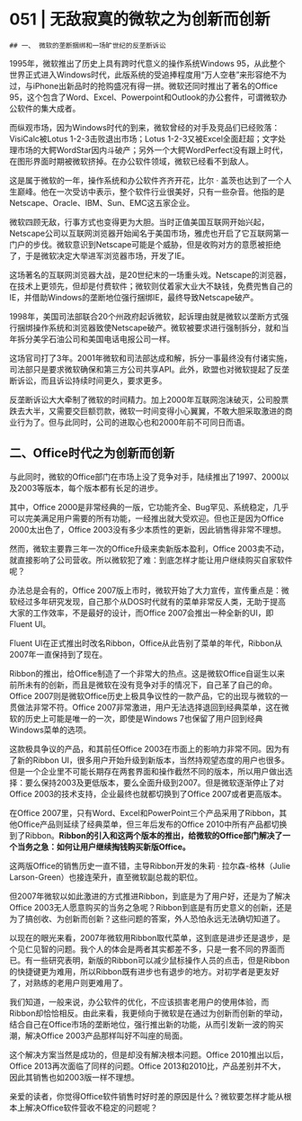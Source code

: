 # 051 | 无敌寂寞的微软之为创新而创新

    ## 一、 微软的垄断捆绑和一场旷世纪的反垄断诉讼

1995年，微软推出了历史上具有跨时代意义的操作系统Windows 95，从此整个世界正式进入Windows时代，此版系统的受追捧程度用“万人空巷”来形容绝不为过，与iPhone出新品时的抢购盛况有得一拼。微软还同时推出了著名的Office 95，这个包含了Word、Excel、Powerpoint和Outlook的办公套件，可谓微软办公软件的集大成者。

而纵观市场，因为Windows时代的到来，微软曾经的对手及竞品们已经败落：VisiCalc被Lotus 1-2-3击败退出市场；Lotus 1-2-3又被Excel全面赶超；文字处理市场的大鳄WordStar因内斗破产；另外一个大鳄WordPerfect没有跟上时代，在图形界面时期被微软挤掉。在办公软件领域，微软已经看不到敌人。

这是属于微软的一年，操作系统和办公软件齐齐开花，比尔 · 盖茨也达到了一个人生巅峰。他在一次受访中表示，整个软件行业很美好，只有一些杂音。他指的是Netscape、Oracle、IBM、Sun、EMC这五家企业。

微软四顾无敌，行事方式也变得更为大胆。当时正值美国互联网开始兴起，Netscape公司以互联网浏览器开始闻名于美国市场，雅虎也开启了它互联网第一门户的步伐。微软意识到Netscape可能是个威胁，但是收购对方的意愿被拒绝了，于是微软决定大举进军浏览器市场，开发了IE。

这场著名的互联网浏览器大战，是20世纪末的一场重头戏。Netscape的浏览器，在技术上更领先，但却是付费软件；微软则仗着家大业大不缺钱，免费兜售自己的IE，并借助Windows的垄断地位强行捆绑IE，最终导致Netscape破产。

1998年，美国司法部联合20个州政府起诉微软，起诉理由就是微软以垄断方式强行捆绑操作系统和浏览器致使Netscape破产。微软被要求进行强制拆分，就和当年拆分美孚石油公司和美国电话电报公司一样。

这场官司打了3年。2001年微软和司法部达成和解，拆分一事最终没有付诸实施，司法部只是要求微软确保和第三方公司共享API。此外，欧盟也对微软提起了反垄断诉讼，而且诉讼持续时间更久，要求更多。

反垄断诉讼大大牵制了微软的时间精力。加上2000年互联网泡沫破灭，公司股票跌去大半，又需要交巨额罚款，微软一时间变得小心翼翼，不敢大胆采取激进的商业行为了。但与此同时，公司的进取心也和2000年前不可同日而语。

## 二、Office时代之为创新而创新

与此同时，微软的Office部门在市场上没了竞争对手，陆续推出了1997、2000以及2003等版本，每个版本都有长足的进步。

其中，Office 2000是非常经典的一版，它功能齐全、Bug罕见、系统稳定，几乎可以完美满足用户需要的所有功能，一经推出就大受欢迎。但也正是因为Office 2000太出色了，Office 2003没有多少本质性的更新，因此销售得非常不理想。

然而，微软主要靠三年一次的Office升级来卖新版本盈利，Office 2003卖不动，就直接影响了公司营收。所以微软犯了难：到底怎样才能让用户继续购买自家软件呢？

办法总是会有的，Office 2007版上市时，微软开始了大力宣传，宣传重点是：微软经过多年研究发现，自己那个从DOS时代就有的菜单非常反人类，无助于提高大家的工作效率，不是最好的设计，而Office 2007会推出一种全新的UI，即Fluent UI。

Fluent UI在正式推出时改名Ribbon，Office从此告别了菜单的年代，Ribbon从2007年一直保持到了现在。

Ribbon的推出，给Office制造了一个非常大的热点。这是微软Office自诞生以来前所未有的创新，而且是微软在没有竞争对手的情况下，自己革了自己的命。Office 2007则是微软Office历史上极具争议性的一款产品，它的出现与微软的一贯做法非常不符。Office 2007非常激进，用户无法选择退回到经典菜单，这在微软的历史上可能是唯一的一次，即使是Windows 7也保留了用户回到经典Windows菜单的选项。

这款极具争议的产品，和其前任Office 2003在市面上的影响力非常不同。因为有了新的Ribbon UI，很多用户开始升级到新版本，当然持观望态度的用户也很多。但是一个企业里不可能长期存在两套界面和操作截然不同的版本，所以用户做出选择：要么保持2003及更低版本，要么全面升级到2007。但是微软逐渐停止了对Office 2003的技术支持，企业最终也就都切换到了Office 2007或者更高版本。

在Office 2007里，只有Word、Excel和PowerPoint三个产品采用了Ribbon，其他Office产品则延续了经典菜单，但三年后发布的Office 2010中所有产品都切换到了Ribbon。**Ribbon的引入和这两个版本的推出，给微软的Office部门解决了一个当务之急：如何让用户继续掏钱购买新版Office。**

这两版Office的销售历史一直不错，主导Ribbon开发的朱莉 · 拉尔森-格林（Julie Larson-Green）也接连荣升，直至微软副总裁的职位。

但2007年微软以如此激进的方式推进Ribbon，到底是为了用户好，还是为了解决Office 2003无人愿意购买的当务之急呢？Ribbon到底是有历史意义的创新，还是为了搞创收、为创新而创新？这些问题的答案，外人恐怕永远无法确切知道了。

以现在的眼光来看，2007年微软用Ribbon取代菜单，这到底是进步还是退步，是个见仁见智的问题。我个人的体会是两者其实都差不多，只是一套不同的界面而已。有一些研究表明，新版的Ribbon可以减少鼠标操作人员的点击，但是Ribbon的快捷键更为难用，所以Ribbon既有进步也有退步的地方。对初学者是更友好了，对熟练的老用户则更难用了。

我们知道，一般来说，办公软件的优化，不应该损害老用户的使用体验，而Ribbon却恰恰相反。由此来看，我更倾向于微软是在通过为创新而创新的举动，结合自己在Office市场的垄断地位，强行推出新的功能，从而引发新一波的购买潮，解决Office 2003产品那样叫好不叫座的局面。

这个解决方案当然是成功的，但是却没有解决根本问题。Office 2010推出以后，Office 2013再次面临了同样的问题。Office 2013和2010比，产品差别并不大，因此其销售也如2003版一样不理想。

亲爱的读者，你觉得Office软件销售时好时差的原因是什么？微软要怎样才能从根本上解决Office软件营收不稳定的问题呢？
    